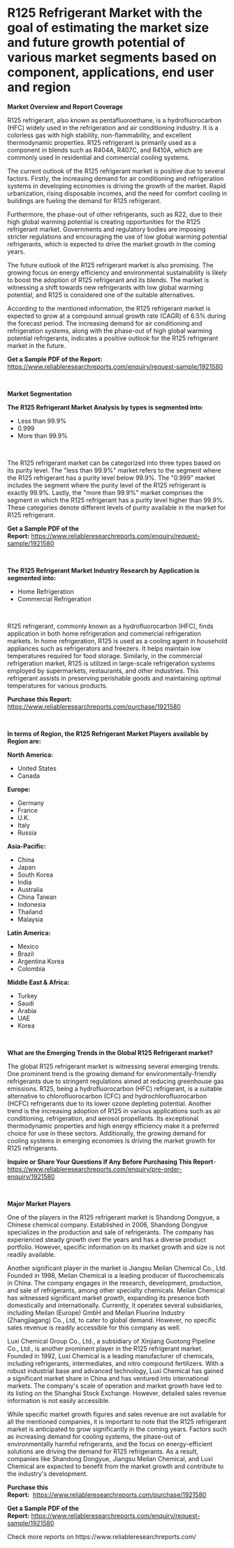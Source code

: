 <p><h1>R125 Refrigerant Market with the goal of estimating the market size and future growth potential of various market segments based on component, applications, end user and region</h1></p><p><strong>Market Overview and Report Coverage</strong></p>
<p><p>R125 refrigerant, also known as pentafluoroethane, is a hydrofluorocarbon (HFC) widely used in the refrigeration and air conditioning industry. It is a colorless gas with high stability, non-flammability, and excellent thermodynamic properties. R125 refrigerant is primarily used as a component in blends such as R404A, R407C, and R410A, which are commonly used in residential and commercial cooling systems.</p><p>The current outlook of the R125 refrigerant market is positive due to several factors. Firstly, the increasing demand for air conditioning and refrigeration systems in developing economies is driving the growth of the market. Rapid urbanization, rising disposable incomes, and the need for comfort cooling in buildings are fueling the demand for R125 refrigerant.</p><p>Furthermore, the phase-out of other refrigerants, such as R22, due to their high global warming potential is creating opportunities for the R125 refrigerant market. Governments and regulatory bodies are imposing stricter regulations and encouraging the use of low global warming potential refrigerants, which is expected to drive the market growth in the coming years.</p><p>The future outlook of the R125 refrigerant market is also promising. The growing focus on energy efficiency and environmental sustainability is likely to boost the adoption of R125 refrigerant and its blends. The market is witnessing a shift towards new refrigerants with low global warming potential, and R125 is considered one of the suitable alternatives.</p><p>According to the mentioned information, the R125 refrigerant market is expected to grow at a compound annual growth rate (CAGR) of 6.5% during the forecast period. The increasing demand for air conditioning and refrigeration systems, along with the phase-out of high global warming potential refrigerants, indicates a positive outlook for the R125 refrigerant market in the future.</p></p>
<p><strong>Get a Sample PDF of the Report:</strong> <a href="https://www.reliableresearchreports.com/enquiry/request-sample/1921580">https://www.reliableresearchreports.com/enquiry/request-sample/1921580</a></p>
<p>&nbsp;</p>
<p><strong>Market Segmentation</strong></p>
<p><strong>The R125 Refrigerant Market Analysis by types is segmented into:</strong></p>
<p><ul><li>Less than 99.9%</li><li>0.999</li><li>More than 99.9%</li></ul></p>
<p>&nbsp;</p>
<p><p>The R125 refrigerant market can be categorized into three types based on its purity level. The "less than 99.9%" market refers to the segment where the R125 refrigerant has a purity level below 99.9%. The "0.999" market includes the segment where the purity level of the R125 refrigerant is exactly 99.9%. Lastly, the "more than 99.9%" market comprises the segment in which the R125 refrigerant has a purity level higher than 99.9%. These categories denote different levels of purity available in the market for R125 refrigerant.</p></p>
<p><strong>Get a Sample PDF of the Report:</strong>&nbsp;<a href="https://www.reliableresearchreports.com/enquiry/request-sample/1921580">https://www.reliableresearchreports.com/enquiry/request-sample/1921580</a></p>
<p>&nbsp;</p>
<p><strong>The R125 Refrigerant Market Industry Research by Application is segmented into:</strong></p>
<p><ul><li>Home Refrigeration</li><li>Commercial Refrigeration</li></ul></p>
<p>&nbsp;</p>
<p><p>R125 refrigerant, commonly known as a hydrofluorocarbon (HFC), finds application in both home refrigeration and commercial refrigeration markets. In home refrigeration, R125 is used as a cooling agent in household appliances such as refrigerators and freezers. It helps maintain low temperatures required for food storage. Similarly, in the commercial refrigeration market, R125 is utilized in large-scale refrigeration systems employed by supermarkets, restaurants, and other industries. This refrigerant assists in preserving perishable goods and maintaining optimal temperatures for various products.</p></p>
<p><strong>Purchase this Report:</strong>&nbsp; <a href="https://www.reliableresearchreports.com/purchase/1921580">https://www.reliableresearchreports.com/purchase/1921580</a></p>
<p>&nbsp;</p>
<p><strong>In terms of Region, the R125 Refrigerant Market Players available by Region are:</strong></p>
<p>
    <p> <strong> North America: </strong>
        <ul>
            <li>United States</li>
            <li>Canada</li>
        </ul>
        </p> 
    <p> <strong> Europe: </strong>
        <ul>
            <li>Germany</li>
            <li>France</li>
            <li>U.K.</li>
            <li>Italy</li>
            <li>Russia</li>
        </ul>
        </p> 
    <p> <strong> Asia-Pacific: </strong>
        <ul>
            <li>China</li>
            <li>Japan</li>
            <li>South Korea</li>
            <li>India</li>
            <li>Australia</li>
            <li>China Taiwan</li>
            <li>Indonesia</li>
            <li>Thailand</li>
            <li>Malaysia</li>
        </ul>
        </p> 
    <p> <strong> Latin America: </strong>
        <ul>
            <li>Mexico</li>
            <li>Brazil</li>
            <li>Argentina Korea</li>
            <li>Colombia</li>
        </ul>
        </p> 
    <p> <strong> Middle East & Africa: </strong>
        <ul>
            <li>Turkey</li>
            <li>Saudi</li>
            <li>Arabia</li>
            <li>UAE</li>
            <li>Korea</li>
        </ul>
    </p>
    </p>
<p>&nbsp;</p>
<p><strong>What are the Emerging Trends in the Global R125 Refrigerant market?</strong></p>
<p><p>The global R125 refrigerant market is witnessing several emerging trends. One prominent trend is the growing demand for environmentally-friendly refrigerants due to stringent regulations aimed at reducing greenhouse gas emissions. R125, being a hydrofluorocarbon (HFC) refrigerant, is a suitable alternative to chlorofluorocarbon (CFC) and hydrochlorofluorocarbon (HCFC) refrigerants due to its lower ozone depleting potential. Another trend is the increasing adoption of R125 in various applications such as air conditioning, refrigeration, and aerosol propellants. Its exceptional thermodynamic properties and high energy efficiency make it a preferred choice for use in these sectors. Additionally, the growing demand for cooling systems in emerging economies is driving the market growth for R125 refrigerants.</p></p>
<p><strong>Inquire or Share Your Questions If Any Before Purchasing This Report</strong>- <a href="https://www.reliableresearchreports.com/enquiry/pre-order-enquiry/1921580">https://www.reliableresearchreports.com/enquiry/pre-order-enquiry/1921580</a></p>
<p>&nbsp;</p>
<p><strong>Major Market Players</strong></p>
<p><p>One of the players in the R125 refrigerant market is Shandong Dongyue, a Chinese chemical company. Established in 2006, Shandong Dongyue specializes in the production and sale of refrigerants. The company has experienced steady growth over the years and has a diverse product portfolio. However, specific information on its market growth and size is not readily available. </p><p>Another significant player in the market is Jiangsu Meilan Chemical Co., Ltd. Founded in 1998, Meilan Chemical is a leading producer of fluorochemicals in China. The company engages in the research, development, production, and sale of refrigerants, among other specialty chemicals. Meilan Chemical has witnessed significant market growth, expanding its presence both domestically and internationally. Currently, it operates several subsidiaries, including Meilan (Europe) GmbH and Meilan Fluorine Industry (Zhangjiagang) Co., Ltd, to cater to global demand. However, no specific sales revenue is readily accessible for this company as well.</p><p>Luxi Chemical Group Co., Ltd., a subsidiary of Xinjiang Guotong Pipeline Co., Ltd., is another prominent player in the R125 refrigerant market. Founded in 1992, Luxi Chemical is a leading manufacturer of chemicals, including refrigerants, intermediates, and nitro compound fertilizers. With a robust industrial base and advanced technology, Luxi Chemical has gained a significant market share in China and has ventured into international markets. The company's scale of operation and market growth have led to its listing on the Shanghai Stock Exchange. However, detailed sales revenue information is not easily accessible.</p><p>While specific market growth figures and sales revenue are not available for all the mentioned companies, it is important to note that the R125 refrigerant market is anticipated to grow significantly in the coming years. Factors such as increasing demand for cooling systems, the phase-out of environmentally harmful refrigerants, and the focus on energy-efficient solutions are driving the demand for R125 refrigerants. As a result, companies like Shandong Dongyue, Jiangsu Meilan Chemical, and Luxi Chemical are expected to benefit from the market growth and contribute to the industry's development.</p></p>
<p><strong>Purchase this Report:</strong>&nbsp;&nbsp;<a href="https://www.reliableresearchreports.com/purchase/1921580">https://www.reliableresearchreports.com/purchase/1921580</a></p>
<p></p>
<p><strong>Get a Sample PDF of the Report:</strong>&nbsp;<a href="https://www.reliableresearchreports.com/enquiry/request-sample/1921580">https://www.reliableresearchreports.com/enquiry/request-sample/1921580</a></p>
<p>Check more reports on https://www.reliableresearchreports.com/</p>